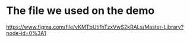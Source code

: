# The file we used on the demo

https://www.figma.com/file/vKMTbUtifhTzxVwS2kRALs/Master-Library?node-id=0%3A1
